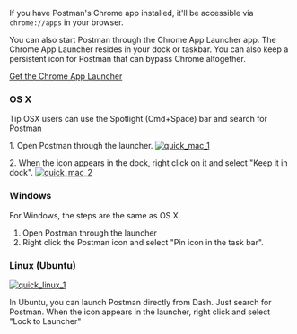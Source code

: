 If you have Postman's Chrome app installed, it'll be accessible via `chrome://apps` in your browser.

You can also start Postman through the Chrome App Launcher app. The Chrome App Launcher resides in your dock or taskbar.
You can also keep a persistent icon for Postman that can bypass Chrome altogether.

[Get the Chrome App Launcher][0]

### OS X

Tip OSX users can use the Spotlight (Cmd+Space) bar and search for Postman

1\. Open Postman through the launcher.
[![quick_mac_1](http://blog.getpostman.com/wp-content/uploads/2014/01/quick_mac_1.png)][1]

2\. When the icon appears in the dock, right click on it and select "Keep it in dock".
[![quick_mac_2](http://blog.getpostman.com/wp-content/uploads/2014/01/quick_mac_2.png)][2]

### Windows

For Windows, the steps are the same as OS X.

1. Open Postman through the launcher
2. Right click the Postman icon and select "Pin icon in the task bar".

### Linux (Ubuntu)
[![quick_linux_1](http://blog.getpostman.com/wp-content/uploads/2014/01/quick_linux_1-1024x666.png)][3]

In Ubuntu, you can launch Postman directly from Dash. Just search for Postman. When the icon appears in the launcher, right click and select "Lock to Launcher"


[0]: https://chrome.google.com/webstore/launcher
[1]: http://blog.getpostman.com/wp-content/uploads/2014/01/quick_mac_1.png
[2]: http://blog.getpostman.com/wp-content/uploads/2014/01/quick_mac_2.png
[3]: http://blog.getpostman.com/wp-content/uploads/2014/01/quick_linux_1.png